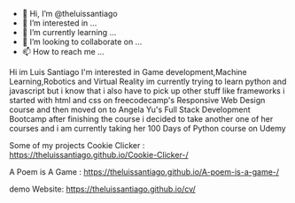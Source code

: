 - 👋 Hi, I’m @theluissantiago
- 👀 I’m interested in ...
- 🌱 I’m currently learning ...
- 💞️ I’m looking to collaborate on ...
- 📫 How to reach me ...

Hi im Luis Santiago
I'm interested in Game development,Machine Learning,Robotics and Virtual Reality 
im currently trying to learn python and javascript
but i know that i also have to pick up other stuff like frameworks 
i started with html and css on freecodecamp's Responsive Web Design course 
and then moved on to Angela Yu's Full Stack Development Bootcamp 
after finishing the course i decided to take another one of her courses 
and i am currently taking her 100 Days of Python course on Udemy 

Some of my projects 
Cookie Clicker : https://theluissantiago.github.io/Cookie-Clicker-/

A Poem is A Game : https://theluissantiago.github.io/A-poem-is-a-game-/

demo Website: https://theluissantiago.github.io/cv/
